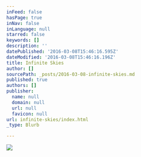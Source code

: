 ```yaml
---
inFeed: false
hasPage: true
inNav: false
inLanguage: null
starred: false
keywords: []
description: ''
datePublished: '2016-03-08T15:46:16.595Z'
dateModified: '2016-03-08T15:46:16.196Z'
title: Infinite Skies
author: []
sourcePath: _posts/2016-03-08-infinite-skies.md
published: true
authors: []
publisher:
  name: null
  domain: null
  url: null
  favicon: null
url: infinite-skies/index.html
_type: Blurb

---
```

![](https://the-grid-user-content.s3-us-west-2.amazonaws.com/3c626e95-0959-47c8-8a12-cd616e57761a.jpg)